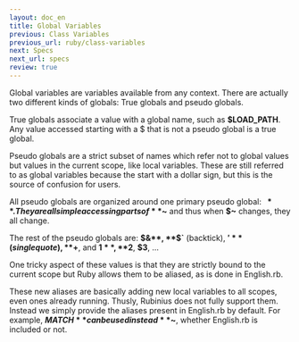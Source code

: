 ```yaml
---
layout: doc_en
title: Global Variables
previous: Class Variables
previous_url: ruby/class-variables
next: Specs
next_url: specs
review: true
---
```


Global variables are variables available from any context. There are actually
two different kinds of globals: True globals and pseudo globals.

True globals associate a value with a global name, such as **$LOAD\_PATH**. Any
value accessed starting with a $ that is not a pseudo global is a true global.

Pseudo globals are a strict subset of names which refer not to global
values but values in the current scope, like local variables. These are
still referred to as global variables because the start with a dollar sign,
but this is the source of confusion for users.

All pseudo globals are organized around one primary pseudo global: **$~**.
They are all simple accessing parts of **$~** and thus when **$~** changes,
they all change.

The rest of the pseudo globals are: **$&**, **$\`** (backtick),
**$'** (single quote), **$+**, and **$1**, **$2**, **$3**, ...

One tricky aspect of these values is that they are strictly bound to the
current scope but Ruby allows them to be aliased, as is done in English.rb.

These new aliases are basically adding new local variables to all scopes, even
ones already running. Thusly, Rubinius does not fully support them. Instead
we simply provide the aliases present in English.rb by default. For example,
**$MATCH** can be used instead **$~**, whether English.rb is included or not.

